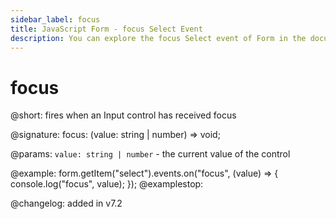 ```yaml
---
sidebar_label: focus
title: JavaScript Form - focus Select Event 
description: You can explore the focus Select event of Form in the documentation of the DHTMLX JavaScript UI library. Browse developer guides and API reference, try out code examples and live demos, and download a free 30-day evaluation version of DHTMLX Suite 7.
---
```


# focus

@short: fires when an Input control has received focus

@signature: focus: (value: string | number) => void;

@params:
`value: string | number` - the current value of the control

@example:
form.getItem("select").events.on("focus", (value) => {
    console.log("focus", value);
});
@examplestop:

@changelog: added in v7.2
